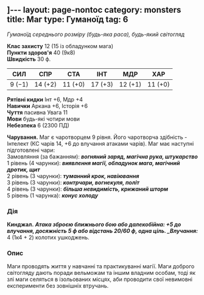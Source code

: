 ]---
layout: page-nontoc
category: monsters
title: Маг
type: Гуманоїд
tag: 6
---

_Гуманоїд середнього розміру (будь-яка раса), будь-який світогляд_

**Клас захисту** 12 (15 із обладунком мага)    
**Пункти здоров'я** 40 (9к8)    
**Швидкість** 30 ф.

| СИЛ    | СПР     | СТА     | ІНТ     | МДР     | ХАР     |
| ------ | ------- | ------- | ------- | ------- | ------- |
| 9 (−1) | 14 (+2) | 11 (+0) | 17 (+3) | 12 (+1) | 11 (+0) |

**Рятівні кидки** Інт +6, Мдр +4    
**Навички** Аркана +6, Історія +6    
**Чуття** пасивна Увага 11    
**Мови** будь-які чотири мови    
**Небезпека** 6 (2300 ПД)

**Чарування.** Маг є чаротворцем 9 рівня. Його чаротворча здібність - Інтелект (КС чарів 14, +6 до влучання атаками чарів). Маг має наступні підготовлені чари:    
Замовляння (за бажанням): **_вогняний заряд, магічна рука, штукарство_**    
1 рівень (4 чарунки): **_виявлення магії, обладунок мага, магічний дротик, щит_**    
2 рівень (3 чарунки): **_туманний крок, навіювання_**    
3 рівень (3 чарунки): **_контрчари, вогнекуля, політ_**    
4 рівень (3 чарунки): **_більша невидимість, крижаний шторм_**    
5 рівень (1 чарунка): **_конус холоду_**

### Дія
**Кинджал.** ***Атака зброєю ближнього бою або далекобійна: +5 до влучання, досяжність 5 ф або відстань 20/60 ф, одна ціль. _Влучання:*** 4 (1к4 + 2) колотих ушкоджень.

### Опис
Маги проводять життя у навчанні та практикуванні магії. Маги доброго світогляду дають поради вельможам та іншим владним особам, тоді як злі маги селяться в ізольованих місцях, аби проводити свої невимовні експерименти без зовнішніх втручань.

